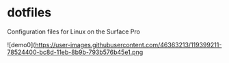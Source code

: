 # dotfiles

Configuration files for Linux on the Surface Pro

![demo0](https://user-images.githubusercontent.com/46363213/119399211-78524400-bc8d-11eb-8b9b-793b576b45e1.png
